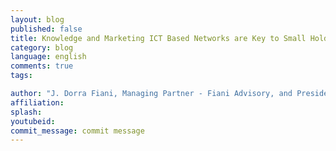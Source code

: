 ```yaml
---
layout: blog
published: false
title: Knowledge and Marketing ICT Based Networks are Key to Small Holder Farmers’ Inclusion in their Ecosystem in MENA 
category: blog
language: english
comments: true
tags: 

author: "J. Dorra Fiani, Managing Partner - Fiani Advisory, and President - Knowledge Economy Foundation"
affiliation: 
splash: 
youtubeid: 
commit_message: commit message
---
```

